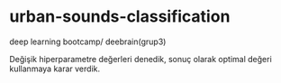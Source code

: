 # urban-sounds-classification
deep learning bootcamp/ deebrain(grup3)

Değişik hiperparametre değerleri denedik, sonuç olarak optimal değeri kullanmaya karar verdik.
